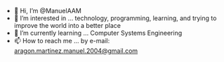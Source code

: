 - 👋 Hi, I’m @ManuelAAM
- 👀 I’m interested in ... technology, programming, learning, and trying to improve the world into a better place
- 🌱 I’m currently learning ... Computer Systems Engineering
- 📫 How to reach me ... by e-mail: aragon.martinez.manuel.2004@gmail.com

<!---
ManuelAAM/ManuelAAM is a ✨ special ✨ repository because its `README.md` (this file) appears on your GitHub profile.
You can click the Preview link to take a look at your changes.
--->
